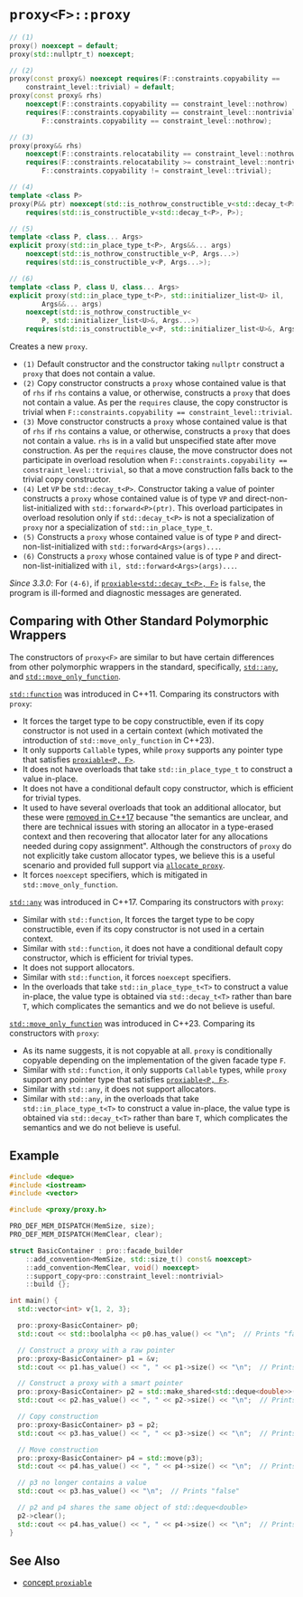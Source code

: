 # `proxy<F>::proxy`

```cpp
// (1)
proxy() noexcept = default;
proxy(std::nullptr_t) noexcept;

// (2)
proxy(const proxy&) noexcept requires(F::constraints.copyability ==
    constraint_level::trivial) = default;
proxy(const proxy& rhs)
    noexcept(F::constraints.copyability == constraint_level::nothrow)
    requires(F::constraints.copyability == constraint_level::nontrivial ||
        F::constraints.copyability == constraint_level::nothrow);

// (3)
proxy(proxy&& rhs)
    noexcept(F::constraints.relocatability == constraint_level::nothrow)
    requires(F::constraints.relocatability >= constraint_level::nontrivial &&
        F::constraints.copyability != constraint_level::trivial);

// (4)
template <class P>
proxy(P&& ptr) noexcept(std::is_nothrow_constructible_v<std::decay_t<P>, P>)
    requires(std::is_constructible_v<std::decay_t<P>, P>);

// (5)
template <class P, class... Args>
explicit proxy(std::in_place_type_t<P>, Args&&... args)
    noexcept(std::is_nothrow_constructible_v<P, Args...>)
    requires(std::is_constructible_v<P, Args...>);

// (6)
template <class P, class U, class... Args>
explicit proxy(std::in_place_type_t<P>, std::initializer_list<U> il,
        Args&&... args)
    noexcept(std::is_nothrow_constructible_v<
        P, std::initializer_list<U>&, Args...>)
    requires(std::is_constructible_v<P, std::initializer_list<U>&, Args...>);
```

Creates a new `proxy`.

- `(1)` Default constructor and the constructor taking `nullptr` construct a `proxy` that does not contain a value.
- `(2)` Copy constructor constructs a `proxy` whose contained value is that of `rhs` if `rhs` contains a value, or otherwise, constructs a `proxy` that does not contain a value. As per the `requires` clause, the copy constructor is trivial when `F::constraints.copyability == constraint_level::trivial`.
- `(3)` Move constructor constructs a `proxy` whose contained value is that of `rhs` if `rhs` contains a value, or otherwise, constructs a `proxy` that does not contain a value. `rhs` is in a valid but unspecified state after move construction. As per the `requires` clause, the move constructor does not participate in overload resolution when `F::constraints.copyability == constraint_level::trivial`, so that a move construction falls back to the trivial copy constructor.
- `(4)` Let `VP` be `std::decay_t<P>`. Constructor taking a value of pointer constructs a `proxy` whose contained value is of type `VP` and direct-non-list-initialized with `std::forward<P>(ptr)`. This overload participates in overload resolution only if `std::decay_t<P>` is not a specialization of `proxy` nor a specialization of `std::in_place_type_t`.
- `(5)` Constructs a `proxy` whose contained value is of type `P` and direct-non-list-initialized with `std::forward<Args>(args)...`.
- `(6)` Constructs a `proxy` whose contained value is of type `P` and direct-non-list-initialized with `il, std::forward<Args>(args)...`.

*Since 3.3.0*: For `(4-6)`, if [`proxiable<std::decay_t<P>, F>`](../proxiable.md) is `false`, the program is ill-formed and diagnostic messages are generated.

## Comparing with Other Standard Polymorphic Wrappers

The constructors of `proxy<F>` are similar to but have certain differences from other polymorphic wrappers in the standard, specifically, [`std::any`](https://en.cppreference.com/w/cpp/utility/any/any), and [`std::move_only_function`](https://en.cppreference.com/w/cpp/utility/functional/move_only_function/move_only_function).

[`std::function`](https://en.cppreference.com/w/cpp/utility/functional/function/function) was introduced in C++11. Comparing its constructors with `proxy`:

- It forces the target type to be copy constructible, even if its copy constructor is not used in a certain context (which motivated the introduction of `std::move_only_function` in C++23).
- It only supports `Callable` types, while `proxy` supports any pointer type that satisfies [`proxiable<P, F>`](../proxiable.md).
- It does not have overloads that take `std::in_place_type_t` to construct a value in-place.
- It does not have a conditional default copy constructor, which is efficient for trivial types.
- It used to have several overloads that took an additional allocator, but these were [removed in C++17](https://www.open-std.org/jtc1/sc22/wg21/docs/papers/2016/p0302r1.html) because "the semantics are unclear, and there are technical issues with storing an allocator in a type-erased context and then recovering that allocator later for any allocations needed during copy assignment". Although the constructors of `proxy` do not explicitly take custom allocator types, we believe this is a useful scenario and provided full support via [`allocate_proxy`](../allocate_proxy.md).
- It forces `noexcept` specifiers, which is mitigated in `std::move_only_function`.

[`std::any`](https://en.cppreference.com/w/cpp/utility/any/any) was introduced in C++17. Comparing its constructors with `proxy`:

- Similar with `std::function`, It forces the target type to be copy constructible, even if its copy constructor is not used in a certain context.
- Similar with `std::function`, it does not have a conditional default copy constructor, which is efficient for trivial types.
- It does not support allocators.
- Similar with `std::function`, it forces `noexcept` specifiers.
- In the overloads that take `std::in_place_type_t<T>` to construct a value in-place, the value type is obtained via `std::decay_t<T>` rather than bare `T`, which complicates the semantics and we do not believe is useful.

[`std::move_only_function`](https://en.cppreference.com/w/cpp/utility/functional/move_only_function/move_only_function) was introduced in C++23. Comparing its constructors with `proxy`:

- As its name suggests, it is not copyable at all. `proxy` is conditionally copyable depending on the implementation of the given facade type `F`.
- Similar with `std::function`, it only supports `Callable` types, while `proxy` support any pointer type that satisfies [`proxiable<P, F>`](../proxiable.md).
- Similar with `std::any`, it does not support allocators.
- Similar with `std::any`, in the overloads that take `std::in_place_type_t<T>` to construct a value in-place, the value type is obtained via `std::decay_t<T>` rather than bare `T`, which complicates the semantics and we do not believe is useful.

## Example

```cpp
#include <deque>
#include <iostream>
#include <vector>

#include <proxy/proxy.h>

PRO_DEF_MEM_DISPATCH(MemSize, size);
PRO_DEF_MEM_DISPATCH(MemClear, clear);

struct BasicContainer : pro::facade_builder
    ::add_convention<MemSize, std::size_t() const& noexcept>
    ::add_convention<MemClear, void() noexcept>
    ::support_copy<pro::constraint_level::nontrivial>
    ::build {};

int main() {
  std::vector<int> v{1, 2, 3};

  pro::proxy<BasicContainer> p0;
  std::cout << std::boolalpha << p0.has_value() << "\n";  // Prints "false"

  // Construct a proxy with a raw pointer
  pro::proxy<BasicContainer> p1 = &v;
  std::cout << p1.has_value() << ", " << p1->size() << "\n";  // Prints "true,3"

  // Construct a proxy with a smart pointer
  pro::proxy<BasicContainer> p2 = std::make_shared<std::deque<double>>(10);
  std::cout << p2.has_value() << ", " << p2->size() << "\n";  // Prints "true,10"

  // Copy construction
  pro::proxy<BasicContainer> p3 = p2;
  std::cout << p3.has_value() << ", " << p3->size() << "\n";  // Prints "true,10"

  // Move construction
  pro::proxy<BasicContainer> p4 = std::move(p3);
  std::cout << p4.has_value() << ", " << p4->size() << "\n";  // Prints "true,10"

  // p3 no longer contains a value
  std::cout << p3.has_value() << "\n";  // Prints "false"

  // p2 and p4 shares the same object of std::deque<double>
  p2->clear();
  std::cout << p4.has_value() << ", " << p4->size() << "\n";  // Prints "true,0"
}
```

## See Also

- [concept `proxiable`](../proxiable.md)
